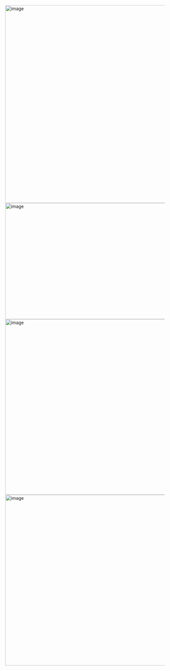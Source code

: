 <img width="1162" height="623" alt="image" src="https://github.com/user-attachments/assets/dc8b9153-242d-4533-8b3e-78ca7aee8603" />
<img width="1482" height="366" alt="image" src="https://github.com/user-attachments/assets/3a6309cc-6fb5-4dfa-851f-1c1666182800" />
<img width="1508" height="553" alt="image" src="https://github.com/user-attachments/assets/372b5c24-7385-46a7-a452-bb4b2381ec80" />
<img width="1527" height="538" alt="image" src="https://github.com/user-attachments/assets/404b6909-d87d-4acd-af62-49088a6ba2c4" />

